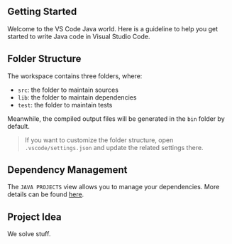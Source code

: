 ## Getting Started

Welcome to the VS Code Java world. Here is a guideline to help you get started to write Java code in Visual Studio Code.

## Folder Structure

The workspace contains three folders, where:

- `src`:  the folder to maintain sources
- `lib`:  the folder to maintain dependencies
- `test`: the folder to maintain tests

Meanwhile, the compiled output files will be generated in the `bin` folder by default.

> If you want to customize the folder structure, open `.vscode/settings.json` and update the related settings there.

## Dependency Management

The `JAVA PROJECTS` view allows you to manage your dependencies. More details can be found [here](https://github.com/microsoft/vscode-java-dependency#manage-dependencies).

## Project Idea

We solve stuff.
